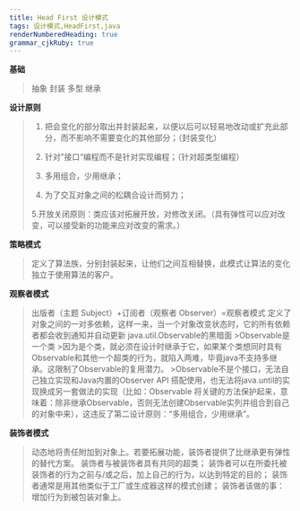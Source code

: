 ```yaml
---
title: Head First 设计模式
tags: 设计模式,HeadFirst,java
renderNumberedHeading: true
grammar_cjkRuby: true
---
```


**基础**

>抽象
>封装
>多型
>继承


**设计原则**
 > 1. 把会变化的部分取出并封装起来，以便以后可以轻易地改动或扩充此部分，而不影响不需要变化的其他部分；（封装变化）
 > 
 > 2. 针对”接口“编程而不是针对实现编程；（针对超类型编程）
 > 
 > 3. 多用组合，少用继承；
 > 
 > 4. 为了交互对象之间的松耦合设计而努力；
 > 
 > 5.开放关闭原则：类应该对拓展开放，对修改关闭。（具有弹性可以应对改变，可以接受新的功能来应对改变的需求。）

**策略模式**

> 定义了算法族，分别封装起来，让他们之间互相替换，此模式让算法的变化独立于使用算法的客户。

**观察者模式**
>出版者（主题 Subject）+订阅者（观察者 Observer）=观察者模式
>定义了对象之间的一对多依赖，这样一来，当一个对象改变状态时，它的所有依赖者都会收到通知并自动更新
>java.util.Observable的黑暗面
	>Observable是一个类
		>因为是个类，就必须在设计时继承于它，如果某个类想同时具有Observable和其他一个超类的行为，就陷入两难，毕竟java不支持多继承。这限制了Observable的复用潜力。
	>Observable不是个接口，无法自己独立实现和Java内置的Observer API 搭配使用，也无法将java.until的实现换成另一套做法的实现（比如：Observable 将关键的方法保护起来，意味着：除非继承Observable，否则无法创建Observable实列并组合到自己的对象中来），这违反了第二设计原则：“多用组合，少用继承”。
	
 **装饰者模式**
 >动态地将责任附加到对象上。若要拓展功能，装饰者提供了比继承更有弹性的替代方案。
 >装饰者与被装饰者具有共同的超类；
 >装饰者可以在所委托被装饰者的行为之前与/或之后，加上自己的行为，以达到特定的目的；
 >装饰者通常是用其他类似于工厂或生成器这样的模式创建；
 >装饰者该做的事：增加行为到被包装对象上。